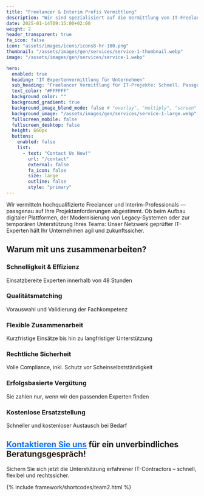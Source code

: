 ```yaml
---
title: "Freelancer & Interim Profis Vermittlung"
description: "Wir sind spezialisiert auf die Vermittlung von IT-Freelancern und bieten Ihnen schnellen Zugang zu hochqualifizierten Fachkräften. "
date: 2025-01-14T09:15:00+02:00
weight: 2
header_transparent: true
fa_icon: false
icon: "assets/images/icons/icons8-hr-100.png"
thumbnail: "/assets/images/gen/services/service-1-thumbnail.webp"
image: "/assets/images/gen/services/service-1.webp"

hero:
  enabled: true
  heading: "IT Expertenvermittlung für Unternehmen"
  sub_heading: "Freelancer Vermittlung für IT-Projekte: Schnell. Passgenau. Sicher."
  text_color: "#FFFFFF"
  background_color: ""
  background_gradient: true
  background_image_blend_mode: false # "overlay", "multiply", "screen"
  background_image: "/assets/images/gen/services/service-1-large.webp"
  fullscreen_mobile: false
  fullscreen_desktop: false
  height: 660px
  buttons:
    enabled: false
    list:
      - text: "Contact Us Now!" 
        url: "/contact"
        external: false
        fa_icon: false
        size: large
        outline: false
        style: "primary"
---
```

Wir vermitteln hochqualifizierte Freelancer und Interim-Professionals — passgenau auf Ihre Projektanforderungen abgestimmt. Ob beim Aufbau digitaler Plattformen, der Modernisierung von Legacy-Systemen oder zur temporären Unterstützung Ihres Teams: Unser Netzwerk geprüfter IT-Experten hält Ihr Unternehmen agil und zukunftssicher.

##  Warum mit uns zusammenarbeiten?
### <i class="fas fa-check mr-1"></i> Schnelligkeit & Effizienz
Einsatzbereite Experten innerhalb von 48 Stunden
### <i class="fas fa-check mr-1"></i> Qualitätsmatching
Vorauswahl und Validierung der Fachkompetenz
### <i class="fas fa-check mr-1"></i> Flexible Zusammenarbeit
Kurzfristige Einsätze bis hin zu langfristiger Unterstützung
### <i class="fas fa-check mr-1"></i> Rechtliche Sicherheit
Volle Compliance, inkl. Schutz vor Scheinselbstständigkeit
### <i class="fas fa-check mr-1"></i> Erfolgsbasierte Vergütung
Sie zahlen nur, wenn wir den passenden Experten finden
### <i class="fas fa-check mr-1"></i> Kostenlose Ersatzstellung
Schneller und kostenloser Austausch bei Bedarf

## <a href="/contact" style="color:#0d6efd;">Kontaktieren Sie uns</a> für ein unverbindliches Beratungsgespräch!
Sichern Sie sich jetzt die Unterstützung erfahrener IT-Contractors – schnell, flexibel und rechtssicher.

{% include framework/shortcodes/team2.html %}